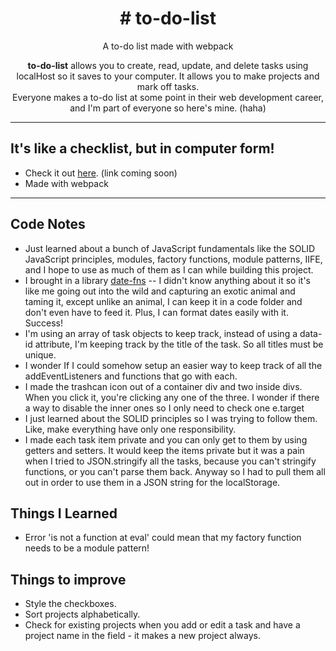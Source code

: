 <h1 align="center">
# to-do-list
  </h1>

<p align="center">
A to-do list made with webpack
</p>

<p align="center">
  <strong>to-do-list</strong> allows you to create, read, update, and delete tasks using localHost so it saves to your computer. It allows you to make projects and mark off tasks.
  <br>
  Everyone makes a to-do list at some point in their web development career, and I'm part of everyone so here's mine. (haha)
</p>

<hr>

## It's like a checklist, but in computer form!

- Check it out [here](#). (link coming soon)
- Made with webpack

<hr>

## Code Notes

- Just learned about a bunch of JavaScript fundamentals like the SOLID JavaScript principles, modules, factory functions, module patterns, IIFE, and I hope to use as much of them as I can while building this project.
- I brought in a library [date-fns](https://date-fns.org/) -- I didn't know anything about it so it's like me going out into the wild and capturing an exotic animal and taming it, except unlike an animal, I can keep it in a code folder and don't even have to feed it. Plus, I can format dates easily with it. Success!
- I'm using an array of task objects to keep track, instead of using a data-id attribute, I'm keeping track by the title of the task. So all titles must be unique.
- I wonder If I could somehow setup an easier way to keep track of all the addEventListeners and functions that go with each.
- I made the trashcan icon out of a container div and two inside divs. When you click it, you're clicking any one of the three. I wonder if there a way to disable the inner ones so I only need to check one e.target
- I just learned about the SOLID principles so I was trying to follow them. Like, make everything have only one responsibility.
- I made each task item private and you can only get to them by using getters and setters. It would keep the items private but it was a pain when I tried to JSON.stringify all the tasks, because you can't stringify functions, or you can't parse them back. Anyway so I had to pull them all out in order to use them in a JSON string for the localStorage. 

## Things I Learned

- Error 'is not a function at eval' could mean that my factory function needs to be a module pattern!

## Things to improve

- Style the checkboxes.
- Sort projects alphabetically.
- Check for existing projects when you add or edit a task and have a project name in the field - it makes a new project always.
